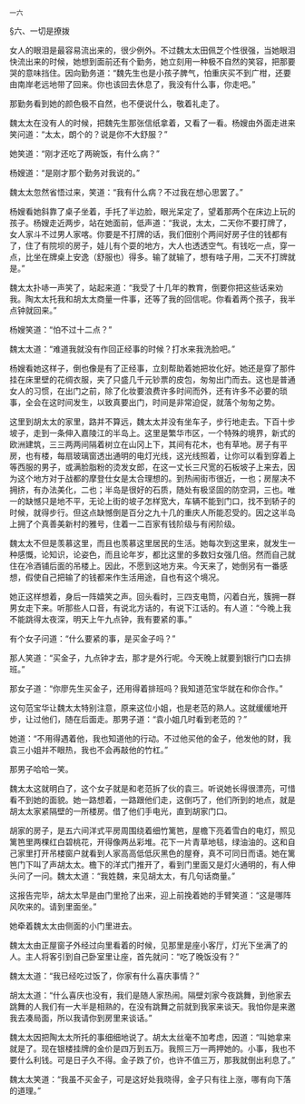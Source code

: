     一六 

   §六、一切是撩拨

   女人的眼泪是最容易流出来的，很少例外。不过魏太太田佩芝个性很强，当她眼泪快流出来的时候，她想到面前还有个勤务，她立刻用一种极不自然的笑容，把那要哭的意味挡住。因向勤务道：“魏先生也是小孩子脾气，怕重庆买不到广柑，还要由南岸老远地带了回来。你也该回去休息了，我没有什么事，你走吧。”

   那勤务看到她的颜色极不自然，也不便说什么，敬着礼走了。

   魏太太在没有人的时候，把魏先生那张信纸拿着，又看了一看。杨嫂由外面走进来笑问道：“太太，朗个的？说是你不大舒服？”

   她笑道：“刚才还吃了两碗饭，有什么病？”

   杨嫂道：“是刚才那个勤务对我说的。”

   魏太太忽然省悟过来，笑道：“我有什么病？不过我在想心思罢了。”

   杨嫂看她斜靠了桌子坐着，手托了半边脸，眼光呆定了，望着那两个在床边上玩的孩子。杨嫂走近两步，站在她面前，低声道：“我说，太太，二天你不要打牌了，女人家斗不过男人家喀。你要是不打牌的话，我们佃别个两间好房子住的钱都有了，住了有院坝的房子，娃儿有个耍的地方，大人也透透空气。有钱吃一点，穿一点，比坐在牌桌上安逸（舒服也）得多。输了就输了，想有啥子用，二天不打牌就是。”

   魏太太扑哧一声笑了，站起来道：“我受了十几年的教育，倒要你把这些话来劝我。陶太太托我和胡太太商量一件事，还等了我的回信呢。你看着两个孩子，我半点钟就回来。”

   杨嫂笑道：“怕不过十二点？”

   魏太太道：“难道我就没有作回正经事的时候？打水来我洗脸吧。”

   杨嫂看她这样子，倒也像是有了正经事，立刻帮助着她把妆化好。她还是穿了那件挂在床里壁的花绸衣服，夹了只盛几千元钞票的皮包，匆匆出门而去。这也是普通女人的习惯，在出门之前，除了化妆要浪费许多时间而外，还有许多不必要的琐事，全会在这时间发生，以致真要出门，时间是非常迫促，就落个匆匆之势。

   这里到胡太太的家里，路并不算远，魏太太并没有坐车子，步行地走去。下百十步坡子，走到一条伸入嘉陵江的半岛上。这里是繁华市区，一个特殊的境界，新式的欧洲建筑，三三两两间隔着树立在山冈上下，其间有花木，也有草地。房子有平房，也有楼，每扇玻璃窗透出通明的电灯光线，这光线照着，让你可以看到穿着上等西服的男子，或满脸脂粉的烫发女郎，在这一丈长三尺宽的石板坡子上来去，因为这个地方对于战都的摩登仕女是太合理想的。到热闹街市很近，一也；房屋决不拥挤，有办法美化，二也；半岛是很好的石质，随处有极坚固的防空洞，三也。唯一的缺憾只是地不平，无论上街的坡子怎样宽大，车辆不能到门口，找不到轿子的时候，就得步行。但这点缺憾倒是百分之九十几的重庆人所能忍受的。因之这半岛上拥了个真善美新村的雅号，住着一二百家有钱阶级与有闲阶级。

   魏太太不但是羡慕这里，而且也羡慕这里居民的生活。她每次到这里来，就发生一种感慨，论知识，论姿色，而且论年岁，都比这里的多数妇女强几倍。然而自己就住在冷酒铺后面的吊楼上。因此，不愿到这地方来。今天来了，她倒另有一番感想，假使自己把输了的钱都来作生活用途，自也有这个境况。

   她正这样想着，身后一阵嬉笑之声。回头看时，三四支电筒，闪着白光，簇拥一群男女走下来。听那些人口音，有说北方话的，有说下江话的。有人道：“今晚上我不能跳得太夜深，明天上午九点钟，我有要紧的事。”

   有个女子问道：“什么要紧的事，是买金子吗？”

   那人笑道：“买金子，九点钟才去，那才是外行呢。今天晚上就要到银行门口去排班。”

   那女子道：“你廖先生买金子，还用得着排班吗？我知道范宝华就在和你合作。”

   这句范宝华让魏太太特别注意，原来这位小姐，也是老范的熟人。这就缓缓地开步，让过他们，随在后面走。那男子道：“袁小姐几时看到老范的？”

   她道：“不用得遇着他，我也知道他的行动。不过他买他的金子，他发他的财，我袁三小姐并不眼热，我也不会再敲他的竹杠。”

   那男子哈哈一笑。

   魏太太这就明白了，这个女子就是和老范拆了伙的袁三。听说她长得很漂亮，可惜看不到她的面貌。她一路想着，一路跟他们走，这倒巧了，他们所到的地点，就是胡太太家紧隔壁的一所楼房。借了他们手电光，直到胡家门口。

   胡家的房子，是五六间洋式平房周围绕着细竹篱笆，屋檐下亮着雪白的电灯，照见篱笆里两棵红白碧桃花，开得像两丛彩堆。花下一片青草地毯，绿油油的。这和自己家里打开吊楼窗户就看到人家高高低低灰黑色的屋脊，真不可同日而语。她在篱笆门下叫了声胡太太。檐下的洋式门推开了，看到门里面又是灯火通明的，有人伸头问了一问。魏太太道：“我姓魏，来见胡太太，有几句话商量。”

   这报告完毕，胡太太早是由门里抢了出来，迎上前挽着她的手臂笑道：“这是哪阵风吹来的。请到里面坐。”

   她牵着魏太太由侧面的小门里进去。

   魏太太由正屋窗子外经过向里看着的时候，见那里是座小客厅，灯光下坐满了的人。主人将客引到自己卧室里让座，首先就问：“吃了晚饭没有？”

   魏太太道：“我已经吃过饭了，你家有什么喜庆事情？”

   胡太太道：“什么喜庆也没有，我们是随人家热闹。隔壁刘家今夜跳舞，到他家去跳舞的人我们有一大半是相熟的，在没有跳舞之前就到我家来谈天。我怕你是来邀我去凑局面，所以我请你到房里来谈话。”

   魏太太因把陶太太所托的事细细地说了。胡太太丝毫不加考虑，因道：“叫她拿来就是了。现在银楼挂牌的金价是四万到五万。我照三万一两押她的。小事，我也不要什么利钱。可是日子久不得。金子跌了价，也许不值三万，那我就倒出利息了。”

   魏太太笑道：“我虽不买金子，可是这好处我晓得，金子只有往上涨，哪有向下落的道理。”

